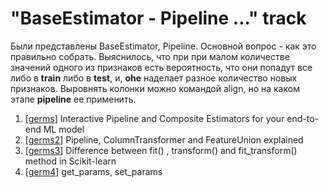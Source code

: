 # "BaseEstimator - Pipeline ..." track

Были представлены BaseEstimator, Pipeline. Основной вопрос - как это правильно собрать. Выяснилось, что при при малом количестве значений одного из признаков есть вероятность, что они попадут все либо в **train** либо в **test**, и, **ohe** наделает разное количество новых признаков. Выровнять колонки можно командой align, но на каком этапе **pipeline** ее применить. 

1. [[germs]] Interactive Pipeline and Composite Estimators for your end-to-end ML model
2. [[germs2]] Pipeline, ColumnTransformer and FeatureUnion explained
3. [[germs3]] Difference between fit() , transform() and fit_transform() method in Scikit-learn
4. [[germ4]] get_params, set_params
   


[//begin]: # "Autogenerated link references for markdown compatibility"
[germs]: lists/germs "germs"
[germs2]: lists/germs2 "germs2"
[germs3]: lists/germs3 "germs3"
[germ4]: lists/germ4 "germ4"
[//end]: # "Autogenerated link references"